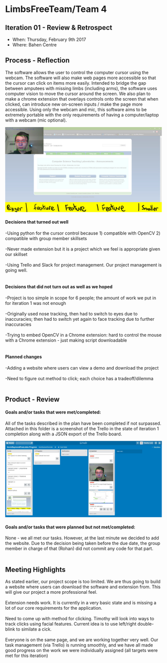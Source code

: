 # LimbsFreeTeam/Team 4

## Iteration 01 - Review & Retrospect

 * When: Thursday, February 9th 2017
 * Where: Bahen Centre

## Process - Reflection

The software allows the user to control the computer cursor using the webcam. The software will also make web pages more accessible so that the cursor can click on items more easily. Intended to bridge the gap between amputees with missing limbs (including arms), the software uses computer vision to move the cursor around the screen. We also plan to make  a chrome extension that overlays controls onto the screen that when clicked, can introduce new on-screen inputs / make the page more accessible. Using only the webcam and mic, this software aims to be extremely portable with the only requirements of having a computer/laptop with a webcam (mic optional). 

![alt tag](scr_it1.jpg)

#### Decisions that turned out well
 
-Using python for the cursor control because 1) compatible with OpenCV 2) compatible with group member skillsets<br><br>
-Never made extension but it is a project which we feel is appropriate given our skillset<br><br>
-Using Trello and Slack for project management. Our project management is going well.<br><br>


#### Decisions that did not turn out as well as we hoped

-Project is too simple in scope for 6 people; the amount of work we put in for iteration 1 was not enough <br><br>
-Originally used nose tracking, then had to switch to eyes due to inaccuracies; then had to switch yet again to face tracking due to further inaccuracies <br><br>
-Trying to embed OpenCV in a Chrome extension: hard to control the mouse with a Chrome extension - just making script downloadable <br><br>


#### Planned changes

-Adding a website where users can view a demo and download the project <br><br>
-Need to figure out method to click; each choice has a tradeoff/dilemma <br><br>

## Product - Review

#### Goals and/or tasks that were met/completed:
 
All of the tasks described in the plan have been completed if not surpassed. Attached in this folder is a screenshot of the Trello in the state of iteration 1 completion along with a JSON export of the Trello board. 

![alt tag](trello_it1.JPG)

#### Goals and/or tasks that were planned but not met/completed:

None - we all met our tasks. However, at the last minute we decided to add the website. Due to the decision being taken before the due date, the group member in charge of that (Rohan) did not commit any code for that part.<br><br>


## Meeting Highlights

As stated earlier, our project scope is too limited. We are thus going to build a website where users can download the software and extension from. This will give our project a more professional feel.<br><br>
Extension needs work. It is currently in a very basic state and is missing a lot of our core requirements for the application. <br><br>
Need to come up with method for clicking. Timothy will look into ways to track clicks using facial features. Current idea is to use left/right double-blink to similate a cick.<br><br>
Everyone is on the same page, and we are working together very well. Our task management (via Trello) is running smoothly, and we have all made good progress on the work we were individually assigned (all targets were met for this iteration) <br><br>
<trello board here> <br><br>

